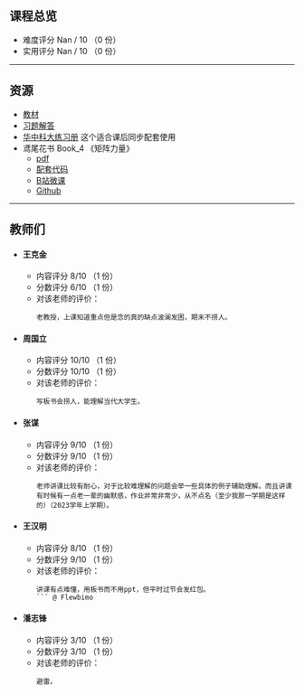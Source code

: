 ## 课程总览  
- 难度评分 Nan / 10 （0 份）  
- 实用评分 Nan / 10 （0 份）  

---

## 资源
- [教材](https://file.uhsea.com/2403/1838db6f338538577c4fb3cf3cad88f5ZB.pdf)
- [习题解答](https://file.uhsea.com/2403/8fffbe1028b0a2b67ba3b9a15876cc80YN.pdf)
- [华中科大练习册](https://file.uhsea.com/2403/9803c3bae1f47d42f3d88c846a3433921V.pdf) 这个适合课后同步配套使用
- 鸢尾花书 Book_4 《矩阵力量》
    - [pdf](https://file.uhsea.com/2403/e5632410b0c8ef6b1a058b8f9094a9e3ZM.pdf)
    - [配套代码](https://file.uhsea.com/2403/0834602f255b6da344e8464a38cef47a45.zip)
    - [B站微课](https://space.bilibili.com/513194466)
    - [Github](https://github.com/Visualize-ML/Book4_Power-of-Matrix)

---

## 教师们  
- #### 王克金  
    - 内容评分 8/10 （1 份）  
    - 分数评分 6/10 （1 份）  
    - 对该老师的评价：  
        ```
        老教授，上课知道重点但是念的真的缺点波澜发困，期末不捞人。
        ```  
- #### 周国立  
    - 内容评分 10/10 （1 份）  
    - 分数评分 10/10 （1 份）  
    - 对该老师的评价：  
        ```
        写板书会捞人，能理解当代大学生。
        ```  
- #### 张谋  
    - 内容评分 9/10 （1 份）  
    - 分数评分 9/10 （1 份）  
    - 对该老师的评价：  
        ```
        老师讲课比较有耐心，对于比较难理解的问题会举一些具体的例子辅助理解。而且讲课有时候有一点老一辈的幽默感，作业非常非常少，从不点名（至少我那一学期是这样的）（2023学年上学期）。
        ```  
- #### 王汉明  
    - 内容评分 8/10 （1 份）  
    - 分数评分 9/10 （1 份）  
    - 对该老师的评价：  
        ```
        讲课有点难懂，用板书而不用ppt，但平时过节会发红包。
        ``` @ Flewbimo  
- #### 潘志锋  
    - 内容评分 3/10 （1 份）  
    - 分数评分 3/10 （1 份）  
    - 对该老师的评价：  
        ```
        避雷。
        ```  